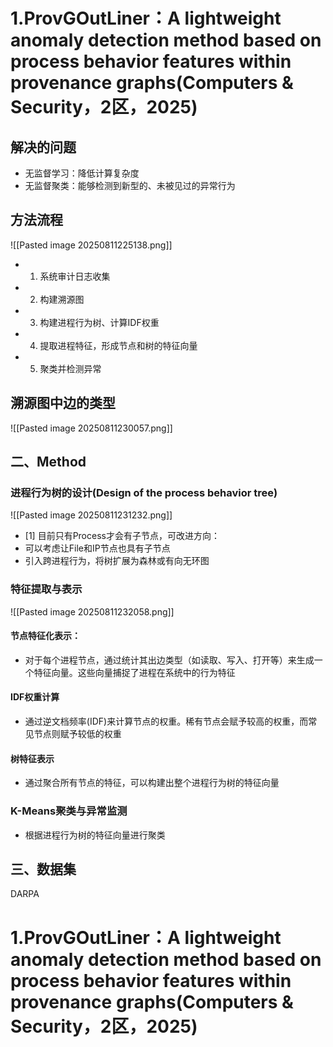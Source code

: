 # 1.ProvGOutLiner：A lightweight anomaly detection method based on process behavior features within provenance graphs(Computers & Security，2区，2025)
## 解决的问题
- 无监督学习：降低计算复杂度
- 无监督聚类：能够检测到新型的、未被见过的异常行为
## 方法流程
![[Pasted image 20250811225138.png]]
- 1. 系统审计日志收集
- 2. 构建溯源图
- 3. 构建进程行为树、计算IDF权重
- 4. 提取进程特征，形成节点和树的特征向量
- 5. 聚类并检测异常
## 溯源图中边的类型
![[Pasted image 20250811230057.png]]
## 二、Method
### 进程行为树的设计(Design of the process behavior tree)
![[Pasted image 20250811231232.png]]
- [1] 目前只有Process才会有子节点，可改进方向：
- 可以考虑让File和IP节点也具有子节点
- 引入跨进程行为，将树扩展为森林或有向无环图
### 特征提取与表示
![[Pasted image 20250811232058.png]]
#### 节点特征化表示：
- 对于每个进程节点，通过统计其出边类型（如读取、写入、打开等）来生成一个特征向量。这些向量捕捉了进程在系统中的行为特征
#### IDF权重计算
- 通过逆文档频率(IDF)来计算节点的权重。稀有节点会赋予较高的权重，而常见节点则赋予较低的权重
#### 树特征表示
- 通过聚合所有节点的特征，可以构建出整个进程行为树的特征向量
### K-Means聚类与异常监测
- 根据进程行为树的特征向量进行聚类
## 三、数据集
DARPA

# 1.ProvGOutLiner：A lightweight anomaly detection method based on process behavior features within provenance graphs(Computers & Security，2区，2025)

